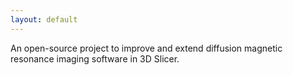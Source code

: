 ```yaml
---
layout: default
---
```


An open-source project to improve and extend diffusion magnetic resonance imaging software in 3D Slicer.

